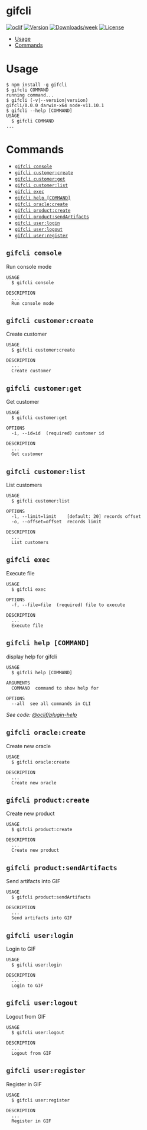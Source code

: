 gifcli
======



[![oclif](https://img.shields.io/badge/cli-oclif-brightgreen.svg)](https://oclif.io)
[![Version](https://img.shields.io/npm/v/gifcli.svg)](https://npmjs.org/package/gifcli)
[![Downloads/week](https://img.shields.io/npm/dw/gifcli.svg)](https://npmjs.org/package/gifcli)
[![License](https://img.shields.io/npm/l/gifcli.svg)](https://github.com/kandrianov/gifcli/blob/master/package.json)

<!-- toc -->
* [Usage](#usage)
* [Commands](#commands)
<!-- tocstop -->
# Usage
<!-- usage -->
```sh-session
$ npm install -g gifcli
$ gifcli COMMAND
running command...
$ gifcli (-v|--version|version)
gifcli/0.0.0 darwin-x64 node-v11.10.1
$ gifcli --help [COMMAND]
USAGE
  $ gifcli COMMAND
...
```
<!-- usagestop -->
# Commands
<!-- commands -->
* [`gifcli console`](#gifcli-console)
* [`gifcli customer:create`](#gifcli-customercreate)
* [`gifcli customer:get`](#gifcli-customerget)
* [`gifcli customer:list`](#gifcli-customerlist)
* [`gifcli exec`](#gifcli-exec)
* [`gifcli help [COMMAND]`](#gifcli-help-command)
* [`gifcli oracle:create`](#gifcli-oraclecreate)
* [`gifcli product:create`](#gifcli-productcreate)
* [`gifcli product:sendArtifacts`](#gifcli-productsendartifacts)
* [`gifcli user:login`](#gifcli-userlogin)
* [`gifcli user:logout`](#gifcli-userlogout)
* [`gifcli user:register`](#gifcli-userregister)

## `gifcli console`

Run console mode

```
USAGE
  $ gifcli console

DESCRIPTION
  ...
  Run console mode
```

## `gifcli customer:create`

Create customer

```
USAGE
  $ gifcli customer:create

DESCRIPTION
  ...
  Create customer
```

## `gifcli customer:get`

Get customer

```
USAGE
  $ gifcli customer:get

OPTIONS
  -i, --id=id  (required) customer id

DESCRIPTION
  ...
  Get customer
```

## `gifcli customer:list`

List customers

```
USAGE
  $ gifcli customer:list

OPTIONS
  -l, --limit=limit    [default: 20] records offset
  -o, --offset=offset  records limit

DESCRIPTION
  ...
  List customers
```

## `gifcli exec`

Execute file

```
USAGE
  $ gifcli exec

OPTIONS
  -f, --file=file  (required) file to execute

DESCRIPTION
  ...
  Execute file
```

## `gifcli help [COMMAND]`

display help for gifcli

```
USAGE
  $ gifcli help [COMMAND]

ARGUMENTS
  COMMAND  command to show help for

OPTIONS
  --all  see all commands in CLI
```

_See code: [@oclif/plugin-help](https://github.com/oclif/plugin-help/blob/v2.1.6/src/commands/help.ts)_

## `gifcli oracle:create`

Create new oracle

```
USAGE
  $ gifcli oracle:create

DESCRIPTION
  ...
  Create new oracle
```

## `gifcli product:create`

Create new product

```
USAGE
  $ gifcli product:create

DESCRIPTION
  ...
  Create new product
```

## `gifcli product:sendArtifacts`

Send artifacts into GIF

```
USAGE
  $ gifcli product:sendArtifacts

DESCRIPTION
  ...
  Send artifacts into GIF
```

## `gifcli user:login`

Login to GIF

```
USAGE
  $ gifcli user:login

DESCRIPTION
  ...
  Login to GIF
```

## `gifcli user:logout`

Logout from GIF

```
USAGE
  $ gifcli user:logout

DESCRIPTION
  ...
  Logout from GIF
```

## `gifcli user:register`

Register in GIF

```
USAGE
  $ gifcli user:register

DESCRIPTION
  ...
  Register in GIF
```
<!-- commandsstop -->
